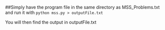 ##Simply have the program file in the same directory as
MSS_Problems.txt and run it with
	`python mss.py > outputFile.txt`

You will then find the output in outputFile.txt
